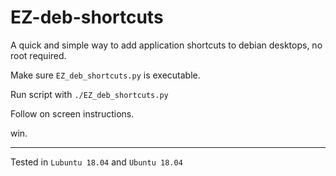 # EZ-deb-shortcuts

A quick and simple way to add application shortcuts to debian desktops, no root required.

Make sure `EZ_deb_shortcuts.py` is executable.

Run script with `./EZ_deb_shortcuts.py`

Follow on screen instructions.

win.

***

Tested in `Lubuntu 18.04` and `Ubuntu 18.04`
